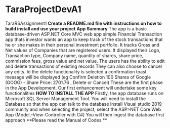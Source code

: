 # TaraProjectDevA1
TaraRSAssignment1
**Create a README.md file with instructions on how to build install and use your project**
**App Summary**
The app is a basic database-driven ASP.NET Core MVC web app simple Financial Transaction app thats investor wants an app to keep track of the stock transactions that he or she makes in their personal investment portfolio. It tracks Gross and Net values of Companies that are registered users.
It displayed their Logo, Transaction type, Company name, quantity of shares, share price, commission fees, gross value and net value. The users has the ability to edit and delete transactions of existing records They can also choose to cancel any edits. Id the delete functionality is selected a confirmation toast message will be displayed (eg Confirm Deletion
100 Shares of Google (GOOG) - Share Price: 2701.76 , Delete or Cancel)
These are the first phase in the App Development.
Our first enhancement will undertake some key functionalities
**HOW TO INSTALL THE APP**
Firstly, the app database runs on Microsoft SQL Server Management Tool. You will need to install the Database so that the app can talk to the database
Install Visual studio 2019 community and when selecting the project, select the ASP>NET Core Web App (Model,-View-Controller with C#)
You will then ingest the database first approach 
**Please read the Manual of Codes **


